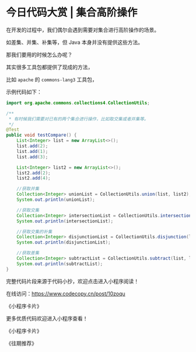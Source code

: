 # 今日代码大赏 | 集合高阶操作

在开发的过程中，我们偶尔会遇到需要对集合进行高阶操作的场景。

如差集、并集、补集等，但 Java 本身并没有提供这些方法。

那我们要用的时候怎么办呢？

其实很多工具包都提供了现成的方法，

比如 `apache` 的 `commons-lang3` 工具包，

示例代码如下：

```java
import org.apache.commons.collections4.CollectionUtils;

/**
 * 有时候我们需要对已有的两个集合进行操作，比如取交集或者并集等。
 */
@Test
public void testCompare() {
    List<Integer> list = new ArrayList<>();
    list.add(2);
    list.add(1);
    list.add(3);

    List<Integer> list2 = new ArrayList<>();
    list2.add(2);
    list2.add(4);

    //获取并集
    Collection<Integer> unionList = CollectionUtils.union(list, list2);
    System.out.println(unionList);

    //获取交集
    Collection<Integer> intersectionList = CollectionUtils.intersection(list, list2);
    System.out.println(intersectionList);

    //获取交集的补集
    Collection<Integer> disjunctionList = CollectionUtils.disjunction(list, list2);
    System.out.println(disjunctionList);

    //获取差集
    Collection<Integer> subtractList = CollectionUtils.subtract(list, list2);
    System.out.println(subtractList);
}
```

完整代码片段来源于代码小抄，欢迎点击进入小程序阅读！

在线访问：https://www.codecopy.cn/post/10zoqu

《小程序卡片》

更多优质代码欢迎进入小程序查看！

《小程序卡片》

《往期推荐》

